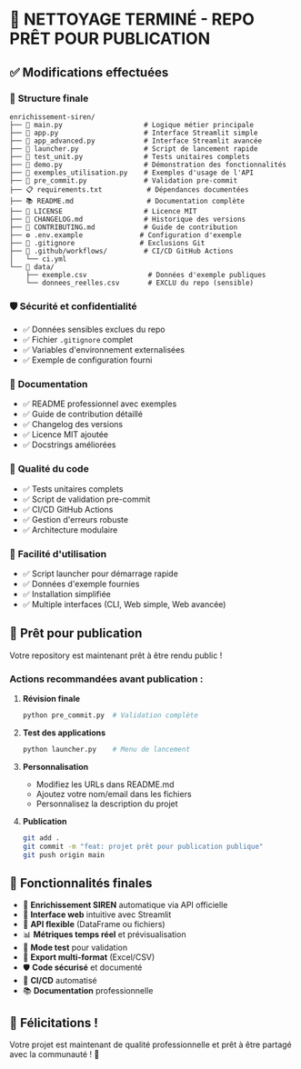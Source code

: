 # 🧹 NETTOYAGE TERMINÉ - REPO PRÊT POUR PUBLICATION

## ✅ Modifications effectuées

### 📁 **Structure finale**
```
enrichissement-siren/
├── 📄 main.py                    # Logique métier principale
├── 📱 app.py                     # Interface Streamlit simple
├── 🚀 app_advanced.py            # Interface Streamlit avancée
├── 🎯 launcher.py                # Script de lancement rapide
├── 🧪 test_unit.py               # Tests unitaires complets
├── 🎪 demo.py                    # Démonstration des fonctionnalités
├── 📝 exemples_utilisation.py    # Exemples d'usage de l'API
├── 🔧 pre_commit.py              # Validation pre-commit
├── 📋 requirements.txt           # Dépendances documentées
├── 📚 README.md                  # Documentation complète
├── 📄 LICENSE                    # Licence MIT
├── 📝 CHANGELOG.md               # Historique des versions
├── 🤝 CONTRIBUTING.md            # Guide de contribution
├── ⚙️ .env.example              # Configuration d'exemple
├── 🚫 .gitignore                # Exclusions Git
├── 📂 .github/workflows/         # CI/CD GitHub Actions
│   └── ci.yml
└── 📂 data/
    ├── exemple.csv               # Données d'exemple publiques
    └── donnees_reelles.csv       # EXCLU du repo (sensible)
```

### 🛡️ **Sécurité et confidentialité**
- ✅ Données sensibles exclues du repo
- ✅ Fichier `.gitignore` complet
- ✅ Variables d'environnement externalisées
- ✅ Exemple de configuration fourni

### 📖 **Documentation**
- ✅ README professionnel avec exemples
- ✅ Guide de contribution détaillé
- ✅ Changelog des versions
- ✅ Licence MIT ajoutée
- ✅ Docstrings améliorées

### 🧪 **Qualité du code**
- ✅ Tests unitaires complets
- ✅ Script de validation pre-commit
- ✅ CI/CD GitHub Actions
- ✅ Gestion d'erreurs robuste
- ✅ Architecture modulaire

### 🚀 **Facilité d'utilisation**
- ✅ Script launcher pour démarrage rapide
- ✅ Données d'exemple fournies
- ✅ Installation simplifiée
- ✅ Multiple interfaces (CLI, Web simple, Web avancée)

## 🎯 **Prêt pour publication**

Votre repository est maintenant prêt à être rendu public ! 

### Actions recommandées avant publication :

1. **Révision finale**
   ```bash
   python pre_commit.py  # Validation complète
   ```

2. **Test des applications**
   ```bash
   python launcher.py    # Menu de lancement
   ```

3. **Personnalisation**
   - Modifiez les URLs dans README.md
   - Ajoutez votre nom/email dans les fichiers
   - Personnalisez la description du projet

4. **Publication**
   ```bash
   git add .
   git commit -m "feat: projet prêt pour publication publique"
   git push origin main
   ```

## 🌟 **Fonctionnalités finales**

- 🏢 **Enrichissement SIREN** automatique via API officielle
- 📱 **Interface web** intuitive avec Streamlit
- 🔧 **API flexible** (DataFrame ou fichiers)
- 📊 **Métriques temps réel** et prévisualisation
- 🧪 **Mode test** pour validation
- 💾 **Export multi-format** (Excel/CSV)
- 🛡️ **Code sécurisé** et documenté
- 🤖 **CI/CD** automatisé
- 📚 **Documentation** professionnelle

## 🎉 **Félicitations !**

Votre projet est maintenant de qualité professionnelle et prêt à être partagé avec la communauté ! 🚀
